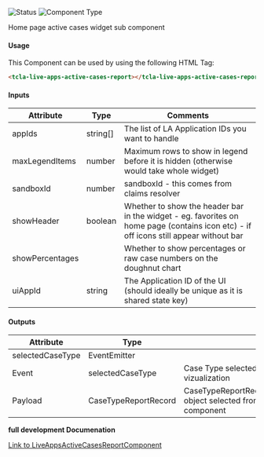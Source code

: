 
![Status][auto] ![Component Type][minor] <!--Component Meta {"created_by":"Auto", "reviewed_by":"Auto", "last_modified_by":"Auto", "comment":"none"} Component Meta -->


<p>Home page active cases widget sub component</p>



#### Usage


This Component can be used by using the following HTML Tag:

```html
<tcla-live-apps-active-cases-report></tcla-live-apps-active-cases-report>
```

#### Inputs

Attribute | Type | Comments
--- | --- | ---
appIds | string[] | The list of LA Application IDs you want to handle
maxLegendItems | number | Maximum rows to show in legend before it is hidden (otherwise would take whole widget)
sandboxId | number | sandboxId - this comes from claims resolver
showHeader | boolean | Whether to show the header bar in the widget - eg. favorites on home page (contains icon etc) - if off icons still appear without bar
showPercentages |  | Whether to show percentages or raw case numbers on the doughnut chart
uiAppId | string | The Application ID of the UI (should ideally be unique as it is shared state key)

#### Outputs

Attribute | Type |   | Comments
--- | --- | --- | ---
selectedCaseType | EventEmitter<CaseTypeReportRecord> |   |  
  | Event |  selectedCaseType  |  Case Type selected in vizualization
  | Payload |  CaseTypeReportRecord  |  CaseTypeReportRecord object selected from component


<b>full development Documenation</b>

[Link to LiveAppsActiveCasesReportComponent](https://tibcosoftware.github.io/TCSTK-Angular/libdocs/tc-core-lib/components/LiveAppsActiveCasesReportComponent.html)


[auto]: https://img.shields.io/badge/Status-auto%20generated-lightgrey.svg?style=flat "auto generated"

[manually]: https://img.shields.io/badge/Status-manually%20created-yellow.svg?style=flat "manually created"

[draft]: https://img.shields.io/badge/Status-draft-red.svg?style=flat "draft"

[review]: https://img.shields.io/badge/Status-need%20review-yellowgreen.svg?style=flat "need review"

[review done]: https://img.shields.io/badge/Status-review%20done-green.svg?style=flat "review done"

[finalized]: https://img.shields.io/badge/Status-finalized-brightgreen.svg?style=flat "finalized"

[top]: https://img.shields.io/badge/Component%20Type-Top-blue.svg?style=flat "top Component"

[major]: https://img.shields.io/badge/Component%20Type-major%20Component-blue.svg?style=flat "major Component"

[minor]: https://img.shields.io/badge/Component%20Type-minor%20Component-blue.svg?style=flat "minor Component"


